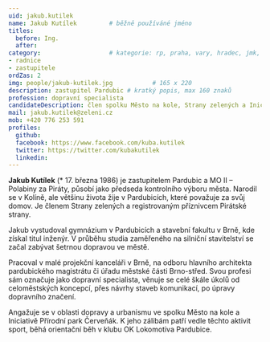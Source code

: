 ```yaml
---
uid: jakub.kutilek
name: Jakub Kutílek   		# běžně používáné jméno
titles:
  before: Ing.
  after:
category:             		# kategorie: rp, praha, vary, hradec, jmk, senat
- radnice
- zastupitele
ordZas: 2
img: people/jakub-kutilek.jpg           # 165 x 220
description: zastupitel Pardubic # kratký popis, max 160 znaků
profession: dopravní specialista
candidateDescription: člen spolku Město na kole, Strany zelených a Iniciativy Přírodní park Červeňák
mail: jakub.kutilek@zeleni.cz
mob: +420 776 253 591
profiles:
  github:
  facebook: https://www.facebook.com/kuba.kutilek
  twitter: https://twitter.com/kubakutilek
  linkedin:
---
```

**Jakub Kutílek** (* 17. března 1986) je zastupitelem Pardubic a MO II – Polabiny za Piráty, působí jako předseda kontrolního výboru města. Narodil se v Kolíně, ale většinu života žije v Pardubicích, které považuje za svůj domov. Je členem Strany zelených a registrovaným příznivcem Pirátské strany. 

Jakub vystudoval gymnázium v Pardubicích a stavební fakultu v Brně, kde získal titul inženýr. V průběhu studia zaměřeného na silniční stavitelství se začal zabývat šetrnou dopravou ve městě.

Pracoval v malé projekční kanceláři v Brně, na odboru hlavního architekta pardubického magistrátu či úřadu městské části Brno-střed. Svou profesi sám označuje jako dopravní specialista, věnuje se celé škále úkolů od celoměstských koncepcí, přes návrhy staveb komunikací, po úpravy dopravního značení.

Angažuje se v oblasti dopravy a urbanismu ve spolku Město na kole a Iniciativě Přírodní park Červeňák. K jeho zálibám patří vedle těchto aktivit sport, běhá orientační běh v klubu OK Lokomotiva Pardubice.

